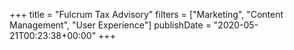 +++
title = "Fulcrum Tax Advisory"
filters = ["Marketing", "Content Management", "User Experience"]
publishDate = "2020-05-21T00:23:38+00:00"
+++